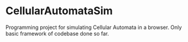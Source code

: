 # CellularAutomataSim
Programming project for simulating Cellular Automata in a browser.
Only basic framework of codebase done so far.

